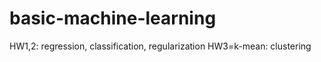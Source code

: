 # basic-machine-learning

HW1,2: regression, classification, regularization
HW3=k-mean: clustering

